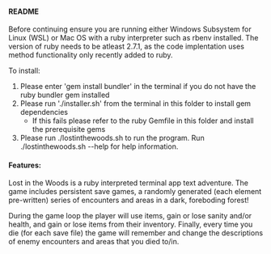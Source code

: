 #### README

Before continuing ensure you are running either Windows Subsystem for Linux (WSL) or Mac OS with a ruby interpreter such as rbenv installed. The version of ruby needs to be atleast 2.7.1, as the code implentation uses method functionality only recently added to ruby.

To install:

1. Please enter 'gem install bundler' in the terminal if you do not have the ruby bundler gem installed
2. Please run './installer.sh' from the terminal in this folder to install gem dependencies
    - If this fails please refer to the ruby Gemfile in this folder and install the prerequisite gems
3. Please run ./lostinthewoods.sh to run the program. Run ./lostinthewoods.sh --help for help information.

#### Features: 
Lost in the Woods is a ruby interpreted terminal app text adventure. 
The game includes persistent save games, a randomly generated (each element pre-written) series of encounters and areas in a dark, foreboding forest!

During the game loop the player will use items, gain or lose sanity and/or health, and gain or lose items from their inventory.
Finally, every time you die (for each save file) the game will remember and change the descriptions of enemy encounters and areas that you died to/in.